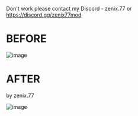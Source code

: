 Don't work please contact my Discord - zenix.77 or https://discord.gg/zenix77mod

# BEFORE

![image](https://github.com/user-attachments/assets/e2821afb-2375-4f3c-a90b-bb415a686316)

# AFTER
by zenix.77

![image](https://github.com/user-attachments/assets/dd5913db-566d-42e1-bc1a-30f146375d94)
